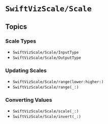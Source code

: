 # ``SwiftVizScale/Scale``

## Topics

### Scale Types

- ``SwiftVizScale/Scale/InputType``
- ``SwiftVizScale/Scale/OutputType``

### Updating Scales

- ``SwiftVizScale/Scale/range(lower:higher:)``
- ``SwiftVizScale/Scale/range(_:)``

### Converting Values 

- ``SwiftVizScale/Scale/scale(_:)``
- ``SwiftVizScale/Scale/invert(_:)``

